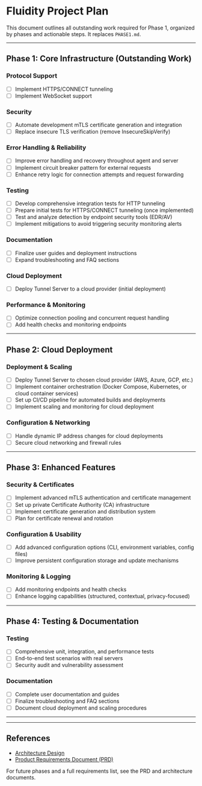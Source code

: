 # Fluidity Project Plan

This document outlines all outstanding work required for Phase 1, organized by phases and actionable steps. It replaces `PHASE1.md`.

---

## Phase 1: Core Infrastructure (Outstanding Work)

### Protocol Support
- [ ] Implement HTTPS/CONNECT tunneling
- [ ] Implement WebSocket support

### Security
- [ ] Automate development mTLS certificate generation and integration
- [ ] Replace insecure TLS verification (remove InsecureSkipVerify)

### Error Handling & Reliability
- [ ] Improve error handling and recovery throughout agent and server
- [ ] Implement circuit breaker pattern for external requests
- [ ] Enhance retry logic for connection attempts and request forwarding

### Testing
- [ ] Develop comprehensive integration tests for HTTP tunneling
- [ ] Prepare initial tests for HTTPS/CONNECT tunneling (once implemented)
- [ ] Test and analyze detection by endpoint security tools (EDR/AV)
- [ ] Implement mitigations to avoid triggering security monitoring alerts

### Documentation
- [ ] Finalize user guides and deployment instructions
- [ ] Expand troubleshooting and FAQ sections

### Cloud Deployment
- [ ] Deploy Tunnel Server to a cloud provider (initial deployment)

### Performance & Monitoring
- [ ] Optimize connection pooling and concurrent request handling
- [ ] Add health checks and monitoring endpoints

---


## Phase 2: Cloud Deployment

### Deployment & Scaling
- [ ] Deploy Tunnel Server to chosen cloud provider (AWS, Azure, GCP, etc.)
- [ ] Implement container orchestration (Docker Compose, Kubernetes, or cloud container services)
- [ ] Set up CI/CD pipeline for automated builds and deployments
- [ ] Implement scaling and monitoring for cloud deployment

### Configuration & Networking
- [ ] Handle dynamic IP address changes for cloud deployments
- [ ] Secure cloud networking and firewall rules

---

## Phase 3: Enhanced Features

### Security & Certificates
- [ ] Implement advanced mTLS authentication and certificate management
- [ ] Set up private Certificate Authority (CA) infrastructure
- [ ] Implement certificate generation and distribution system
- [ ] Plan for certificate renewal and rotation

### Configuration & Usability
- [ ] Add advanced configuration options (CLI, environment variables, config files)
- [ ] Improve persistent configuration storage and update mechanisms

### Monitoring & Logging
- [ ] Add monitoring endpoints and health checks
- [ ] Enhance logging capabilities (structured, contextual, privacy-focused)

---

## Phase 4: Testing & Documentation

### Testing
- [ ] Comprehensive unit, integration, and performance tests
- [ ] End-to-end test scenarios with real servers
- [ ] Security audit and vulnerability assessment

### Documentation
- [ ] Complete user documentation and guides
- [ ] Finalize troubleshooting and FAQ sections
- [ ] Document cloud deployment and scaling procedures

---

---

## References
- [Architecture Design](architecture.md)
- [Product Requirements Document (PRD)](PRD.md)

For future phases and a full requirements list, see the PRD and architecture documents.

